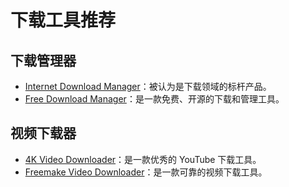 # 下载工具推荐

## 下载管理器

- [Internet Download Manager](https://www.internetdownloadmanager.com/)：被认为是下载领域的标杆产品。
- [Free Download Manager](https://www.freedownloadmanager.org/)：是一款免费、开源的下载和管理工具。

## 视频下载器

- [4K Video Downloader](https://www.4kdownload.com/)：是一款优秀的 YouTube 下载工具。
- [Freemake Video Downloader](https://www.freemake.com/)：是一款可靠的视频下载工具。